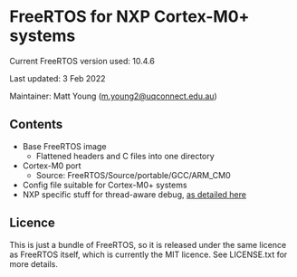 # FreeRTOS for NXP Cortex-M0+ systems

Current FreeRTOS version used: 10.4.6

Last updated: 3 Feb 2022

Maintainer: Matt Young (m.young2@uqconnect.edu.au)

## Contents
- Base FreeRTOS image
    - Flattened headers and C files into one directory
- Cortex-M0 port
    - Source: FreeRTOS/Source/portable/GCC/ARM_CM0
- Config file suitable for Cortex-M0+ systems
- NXP specific stuff for thread-aware debug, [as detailed here](https://www.nxp.com/docs/en/quick-reference-guide/MCUXpresso_IDE_FreeRTOS_Debug_Guide.pdf)

## Licence
This is just a bundle of FreeRTOS, so it is released under the same licence as FreeRTOS itself, which is currently the MIT licence. See
LICENSE.txt for more details.
